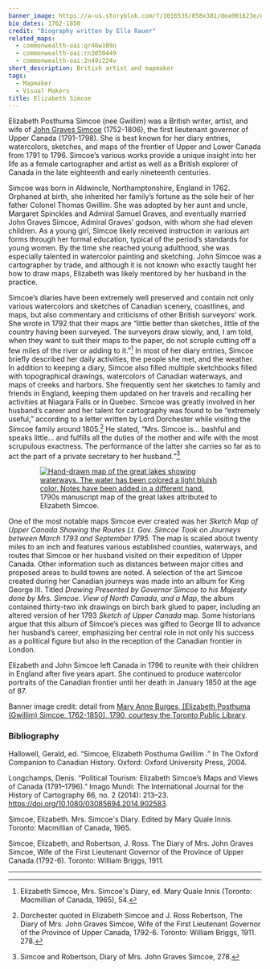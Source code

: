 ```yaml
---
banner_image: https://a-us.storyblok.com/f/1016535/858x381/dea901623e/elizabeth_simcoe.jpg
bio_dates: 1762-1850
credit: "Biography written by Ella Rauer"
related_maps:
  - commonwealth-oai:qr46w109n
  - commonwealth-oai:rn3050449
  - commonwealth-oai:2n49z224v
short_description: British artist and mapmaker
tags:
  - Mapmaker
  - Visual Makers
title: Elizabeth Simcoe
---
```

Elizabeth Posthuma Simcoe (nee Gwillim) was a British writer, artist, and wife of [John Graves Simcoe](/people/john-graves-simcoe) (1752-1806), the first lieutenant governor of Upper Canada (1791-1798). She is best known for her diary entries, watercolors, sketches, and maps of the frontier of Upper and Lower Canada from 1791 to 1796. Simcoe’s various works provide a unique insight into her life as a female cartographer and artist as well as a British explorer of Canada in the late eighteenth and early nineteenth centuries.

Simcoe was born in Aldwincle, Northamptonshire, England in 1762. Orphaned at birth, she inherited her family’s fortune as the sole heir of her father Colonel Thomas Gwillim. She was adopted by her aunt and uncle, Margaret Spinckles and Admiral Samuel Graves, and eventually married John Graves Simcoe, Admiral Graves’ godson, with whom she had eleven children. As a young girl, Simcoe likely received instruction in various art forms through her formal education, typical of the period’s standards for young women. By the time she reached young adulthood, she was especially talented in watercolor painting and sketching. John Simcoe was a cartographer by trade, and although it is not known who exactly taught her how to draw maps, Elizabeth was likely mentored by her husband in the practice.

Simcoe’s diaries have been extremely well preserved and contain not only various watercolors and sketches of Canadian scenery, coastlines, and maps, but also commentary and criticisms of other British surveyors’ work. She wrote in 1792 that their maps are “little better than sketches, little of the country having been surveyed. The surveyors draw slowly, and, I am told, when they want to suit their maps to the paper, do not scruple cutting off a few miles of the river or adding to it.”[^1] In most of her diary entries, Simcoe briefly described her daily activities, the people she met, and the weather. In addition to keeping a diary, Simcoe also filled multiple sketchbooks filled with topographical drawings, watercolors of Canadian waterways, and maps of creeks and harbors. She frequently sent her sketches to family and friends in England, keeping them updated on her travels and recalling her activities at Niagara Falls or in Quebec. Simcoe was greatly involved in her husband’s career and her talent for cartography was found to be “extremely useful,” according to a letter written by Lord Dorchester while visiting the Simcoe family around 1805.[^2] He stated, “Mrs. Simcoe is… bashful and speaks little… and fulfills all the duties of the mother and wife with the most scrupulous exactness. The performance of the latter she carries so far as to act the part of a private secretary to her husband.”[^3]

<figure style="display: block;margin-left: auto;margin-right: auto;width: 75%;">
  <a href="/maps/commonwealth-oai:qr46w109n">
      <img src="https://quod.lib.umich.edu/cgi/i/image/api/image/wcl1ic:5673:WCL005750/234,301,11563,7213/pct:50/0/default.jpg" alt="Hand-drawn map of the great lakes showing waterways. The water has been colored a light bluish color. Notes have been added in a different hand.">
    </a>
  <figcaption>
    1790s manuscript map of the great lakes attributed to Elizabeth Simcoe.
  </figcaption>
</figure>

One of the most notable maps Simcoe ever created was her _Sketch Map of Upper Canada Showing the Routes Lt. Gov. Simcoe Took on Journeys between March 1793 and September 1795._ The map is scaled about twenty miles to an inch and features various established counties, waterways, and routes that Simcoe or her husband visited on their expedition of Upper Canada. Other information such as distances between major cities and proposed areas to build towns are noted. A selection of the art Simcoe created during her Canadian journeys was made into an album for King George III. Titled _Drawing Presented by Governor Simcoe to his Majesty done by Mrs. Simcoe_. _View of North Canada, and a Map_, the album contained thirty-two ink drawings on birch bark glued to paper, including an altered version of her 1793 _Sketch of Upper Canada_ map. Some historians argue that this album of Simcoe’s pieces was gifted to George III to advance her husband’s career, emphasizing her central role in not only his success as a political figure but also in the reception of the Canadian frontier in London.

Elizabeth and John Simcoe left Canada in 1796 to reunite with their children in England after five years apart. She continued to produce watercolor portraits of the Canadian frontier until her death in January 1850 at the age of 87.

Banner image credit: detail from [Mary Anne Burges, \[Elizabeth Posthuma (Gwillim) Simcoe, 1762-1850\], 1790, courtesy the Toronto Public Library](https://digitalarchive.tpl.ca/objects/350238).

[^1]: Elizabeth Simcoe, Mrs. Simcoe's Diary, ed. Mary Quale Innis (Toronto: Macmillian of Canada, 1965), 54.

[^2]: Dorchester quoted in Elizabeth Simcoe and J. Ross Robertson, The Diary of Mrs. John Graves Simcoe, Wife of the First Lieutenant Governor of the Province of Upper Canada, 1792-6. Toronto: William Briggs, 1911. 278.

[^3]: Simcoe and Robertson, Diary of Mrs. John Graves Simcoe, 278.

### Bibliography

Hallowell, Gerald, ed. “Simcoe, Elizabeth Posthuma Gwillim .” In The Oxford Companion to Canadian History. Oxford: Oxford University Press, 2004.

Longchamps, Denis. “Political Tourism: Elizabeth Simcoe’s Maps and Views of Canada (1791–1796).” Imago Mundi: The International Journal for the History of Cartography 66, no. 2 (2014): 213–23. https://doi.org/10.1080/03085694.2014.902583.

Simcoe, Elizabeth. Mrs. Simcoe's Diary. Edited by Mary Quale Innis. Toronto: Macmillian of Canada, 1965.

Simcoe, Elizabeth, and Robertson, J. Ross. The Diary of Mrs. John Graves Simcoe, Wife of the First Lieutenant Governor of the Province of Upper Canada (1792-6). Toronto: William Briggs, 1911.

***
